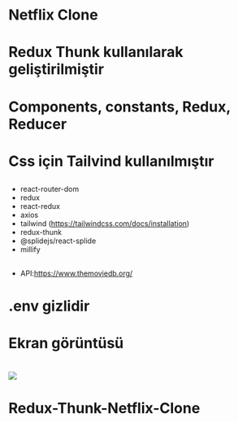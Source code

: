# Netflix Clone

# Redux Thunk kullanılarak geliştirilmiştir

# Components, constants, Redux, Reducer

# Css için Tailvind kullanılmıştır

##

- react-router-dom
- redux
- react-redux
- axios
- tailwind (https://tailwindcss.com/docs/installation)
- redux-thunk
- @splidejs/react-splide
- millify

##

- API:https://www.themoviedb.org/

# .env gizlidir

# Ekran görüntüsü

# ![](bes.gif)
# Redux-Thunk-Netflix-Clone

